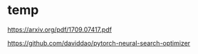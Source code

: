 # temp
https://arxiv.org/pdf/1709.07417.pdf

https://github.com/daviddao/pytorch-neural-search-optimizer
